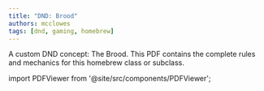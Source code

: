 ```yaml
---
title: "DND: Brood"
authors: mcclowes
tags: [dnd, gaming, homebrew]
---
```


A custom DND concept: The Brood. This PDF contains the complete rules and mechanics for this homebrew class or subclass.

<!--truncate-->

import PDFViewer from '@site/src/components/PDFViewer';

<PDFViewer 
  src="/pdf/dnd/brood.pdf"
  title="DND Brood PDF"
  height="700px"
  showDownload={true}
/> 